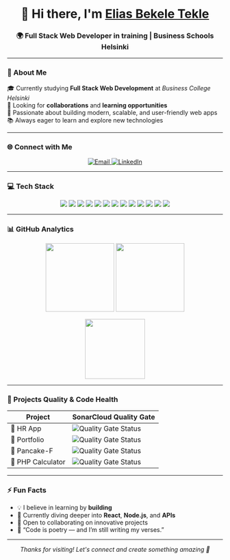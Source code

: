 <!-- PROFILE HEADER -->
<h1 align="center">👋 Hi there, I'm <a href="https://linkedin.com/in/https://www.linkedin.com/public-profile/settings?trk=d_flagship3_profile_self_view_public_profile" target="_blank">Elias Bekele Tekle</a></h1>
<h3 align="center">🌍 Full Stack Web Developer in training | Business Schools Helsinki</h3>

---

### 💫 About Me  
🎓 Currently studying **Full Stack Web Development** at *Business College Helsinki*  
🤝 Looking for **collaborations** and **learning opportunities**  
🚀 Passionate about building modern, scalable, and user-friendly web apps  
📚 Always eager to learn and explore new technologies  

---

### 🌐 Connect with Me  
<p align="center">
  <a href="mailto:eliobais@gmail.com">
    <img src="https://img.shields.io/badge/Email-D14836?logo=gmail&logoColor=white&style=for-the-badge" alt="Email" />
  </a>
  <a href="https://linkedin.com/in/https://www.linkedin.com/public-profile/settings?trk=d_flagship3_profile_self_view_public_profile" target="_blank">
    <img src="https://img.shields.io/badge/LinkedIn-0077B5.svg?logo=linkedin&logoColor=white&style=for-the-badge" alt="LinkedIn" />
  </a>
</p>

---

### 💻 Tech Stack  
<p align="center">
  <img src="https://img.shields.io/badge/HTML5-%23E34F26.svg?style=for-the-badge&logo=html5&logoColor=white" />
  <img src="https://img.shields.io/badge/CSS3-%231572B6.svg?style=for-the-badge&logo=css3&logoColor=white" />
  <img src="https://img.shields.io/badge/JavaScript-%23323330.svg?style=for-the-badge&logo=javascript&logoColor=%23F7DF1E" />
  <img src="https://img.shields.io/badge/R-%23276DC3.svg?style=for-the-badge&logo=r&logoColor=white" />
  <img src="https://img.shields.io/badge/Figma-%23F24E1E.svg?style=for-the-badge&logo=figma&logoColor=white" />
  <img src="https://img.shields.io/badge/Windows%20Terminal-%234D4D4D.svg?style=for-the-badge&logo=windows-terminal&logoColor=white" />
 <!-- Laravel -->
<img src="https://img.shields.io/badge/Laravel-%23FF2D20.svg?style=for-the-badge&logo=laravel&logoColor=white" />

<!-- PHP -->
<img src="https://img.shields.io/badge/PHP-%23777BB4.svg?style=for-the-badge&logo=php&logoColor=white" />

<!-- Supabase -->
<img src="https://img.shields.io/badge/Supabase-%233FCF8E.svg?style=for-the-badge&logo=supabase&logoColor=white" />

<!-- SonarQube -->
<img src="https://img.shields.io/badge/SonarQube-%234E9BCD.svg?style=for-the-badge&logo=sonarqube&logoColor=white" />

<!-- Next.js -->
<img src="https://img.shields.io/badge/Next.js-%23000000.svg?style=for-the-badge&logo=next.js&logoColor=white" />

<!-- Drupal -->
<img src="https://img.shields.io/badge/Drupal-%230678BE.svg?style=for-the-badge&logo=drupal&logoColor=white" />

<!-- WordPress -->
<img src="https://img.shields.io/badge/WordPress-%2321759B.svg?style=for-the-badge&logo=wordpress&logoColor=white" />

</p>

---

### 📊 GitHub Analytics  

<p align="center">
  <img src="https://github-readme-stats.vercel.app/api?username=Ethiopica&theme=dark&hide_border=false&include_all_commits=false&count_private=false" height="160px" />
  <img src="https://nirzak-streak-stats.vercel.app/?user=Ethiopica&theme=dark&hide_border=false" height="160px" />
</p>

<p align="center">
  <img src="https://github-readme-stats.vercel.app/api/top-langs/?username=Ethiopica&theme=dark&hide_border=false&layout=compact" height="140px" />
</p>

---

### 🧠 Projects Quality & Code Health  

| Project | SonarCloud Quality Gate |
|----------|-------------------------|
| 🧾 HR App | ![Quality Gate Status](https://sonarcloud.io/api/project_badges/measure?project=Ethiopica_hrApp&metric=alert_status) |
| 💼 Portfolio | ![Quality Gate Status](https://sonarcloud.io/api/project_badges/measure?project=Ethiopica_Portfolio&metric=alert_status) |
| 🥞 Pancake-F | ![Quality Gate Status](https://sonarcloud.io/api/project_badges/measure?project=Ethiopica_Pancake-F&metric=alert_status) |
| 🧮 PHP Calculator | ![Quality Gate Status](https://sonarcloud.io/api/project_badges/measure?project=Ethiopica_php_calculator&metric=alert_status) |

---

### ⚡ Fun Facts  

- 💡 I believe in learning by **building**  
- 🌱 Currently diving deeper into **React**, **Node.js**, and **APIs**  
- 💬 Open to collaborating on innovative projects  
- 🧭 “Code is poetry — and I’m still writing my verses.”  

---

<p align="center">
  <i>Thanks for visiting! Let's connect and create something amazing 🌟</i>
</p>






